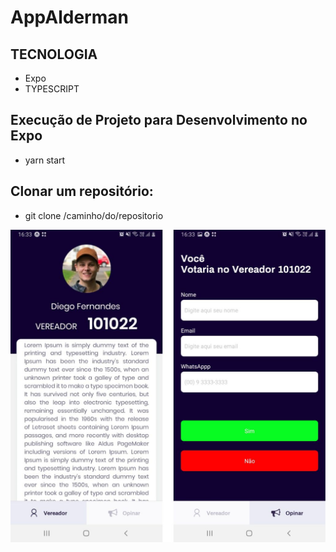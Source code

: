 # AppAlderman

## TECNOLOGIA

* Expo
* TYPESCRIPT

## Execução de Projeto para Desenvolvimento no Expo
* yarn start

## Clonar um repositório:
* git clone /caminho/do/repositorio



 ![](app.jpg)
 
